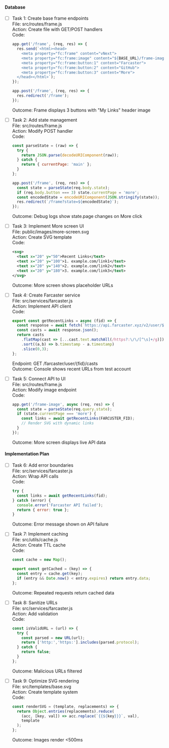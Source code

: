 #### Database
- [ ] Task 1: Create base frame endpoints  
  File: src/routes/frame.js  
  Action: Create file with GET/POST handlers  
  Code:  
  ```javascript
  app.get('/frame', (req, res) => {
    res.send(`<html><head>
      <meta property="fc:frame" content="vNext">
      <meta property="fc:frame:image" content="${BASE_URL}/frame-image">
      <meta property="fc:frame:button:1" content="Farcaster">
      <meta property="fc:frame:button:2" content="GitHub">
      <meta property="fc:frame:button:3" content="More">
    </head></html>`);
  });

  app.post('/frame', (req, res) => {
    res.redirect('/frame');
  });
  ```  
  Outcome: Frame displays 3 buttons with "My Links" header image

- [ ] Task 2: Add state management  
  File: src/routes/frame.js  
  Action: Modify POST handler  
  Code:  
  ```javascript
  const parseState = (raw) => {
    try {
      return JSON.parse(decodeURIComponent(raw));
    } catch {
      return { currentPage: 'main' };
    }
  };

  app.post('/frame', (req, res) => {
    const state = parseState(req.body.state);
    if (req.body.button === 3) state.currentPage = 'more';
    const encodedState = encodeURIComponent(JSON.stringify(state));
    res.redirect(`/frame?state=${encodedState}`);
  });
  ```  
  Outcome: Debug logs show state.page changes on More click

- [ ] Task 3: Implement More screen UI  
  File: public/images/more-screen.svg  
  Action: Create SVG template  
  Code:  
  ```svg
  <svg>
    <text x="20" y="50">Recent Links</text>
    <text x="20" y="100">1. example.com/link1</text>
    <text x="20" y="140">2. example.com/link2</text>
    <text x="20" y="180">3. example.com/link3</text>
  </svg>
  ```  
  Outcome: More screen shows placeholder URLs

- [ ] Task 4: Create Farcaster service  
  File: src/services/farcaster.js  
  Action: Implement API client  
  Code:  
  ```javascript
  export const getRecentLinks = async (fid) => {
    const response = await fetch(`https://api.farcaster.xyz/v2/user/${fid}/casts`);
    const casts = await response.json();
    return casts
      .flatMap(cast => [...cast.text.matchAll(/https?:\/\/[^\s]+/g)])
      .sort((a,b) => b.timestamp - a.timestamp)
      .slice(0,3);
  };
  ```  
  Endpoint: GET /farcaster/user/{fid}/casts  
  Outcome: Console shows recent URLs from test account

- [ ] Task 5: Connect API to UI  
  File: src/routes/frame.js  
  Action: Modify image endpoint  
  Code:  
  ```javascript
  app.get('/frame-image', async (req, res) => {
    const state = parseState(req.query.state);
    if (state.currentPage === 'more') {
      const links = await getRecentLinks(FARCUSTER_FID);
      // Render SVG with dynamic links
    }
  });
  ```  
  Outcome: More screen displays live API data

#### Implementation Plan
- [ ] Task 6: Add error boundaries  
  File: src/services/farcaster.js  
  Action: Wrap API calls  
  Code:  
  ```javascript
  try {
    const links = await getRecentLinks(fid);
  } catch (error) {
    console.error('Farcaster API failed');
    return { error: true };
  }
  ```  
  Outcome: Error message shown on API failure

- [ ] Task 7: Implement caching  
  File: src/utils/cache.js  
  Action: Create TTL cache  
  Code:  
  ```javascript
  const cache = new Map();

  export const getCached = (key) => {
    const entry = cache.get(key);
    if (entry && Date.now() < entry.expires) return entry.data;
  };
  ```  
  Outcome: Repeated requests return cached data

- [ ] Task 8: Sanitize URLs  
  File: src/services/farcaster.js  
  Action: Add validation  
  Code:  
  ```javascript
  const isValidURL = (url) => {
    try {
      const parsed = new URL(url);
      return ['http:','https:'].includes(parsed.protocol);
    } catch {
      return false;
    }
  };
  ```  
  Outcome: Malicious URLs filtered

- [ ] Task 9: Optimize SVG rendering  
  File: src/templates/base.svg  
  Action: Create template system  
  Code:  
  ```javascript
  const renderSVG = (template, replacements) => {
    return Object.entries(replacements).reduce(
      (acc, [key, val]) => acc.replace(`{{${key}}}`, val),
      template
    );
  };
  ```  
  Outcome: Images render <500ms